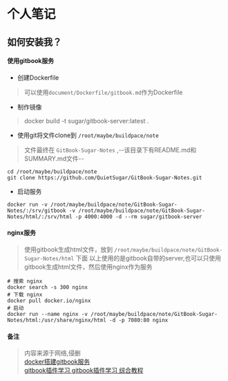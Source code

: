 # 个人笔记


## 如何安装我？

#### 使用gitbook服务
- 创建Dockerfile
> 可以使用`document/Dockerfile/gitbook.md`作为Dockerfile


- 制作镜像
> docker build -t sugar/gitbook-server:latest .

- 使用git将文件clone到 `/root/maybe/buildpace/note` 
> 文件最终在 `GitBook-Sugar-Notes` ,--该目录下有README.md和SUMMARY.md文件--
```
cd /root/maybe/buildpace/note
git clone https://github.com/QuietSugar/GitBook-Sugar-Notes.git
```

- 启动服务
```
docker run -v /root/maybe/buildpace/note/GitBook-Sugar-Notes/:/srv/gitbook -v /root/maybe/buildpace/note/GitBook-Sugar-Notes/html/:/srv/html -p 4000:4000 -d --rm sugar/gitbook-server
```



#### nginx服务
>  使用gitbook生成html文件，放到 `/root/maybe/buildpace/note/GitBook-Sugar-Notes/html` 下面
以上使用的是gitbook自带的server,也可以只使用gitbook生成html文件，然后使用nginx作为服务
```
# 搜索 nginx
docker search -s 300 nginx
# 下载 nginx
docker pull docker.io/nginx
# 启动
docker run --name nginx -v /root/maybe/buildpace/note/GitBook-Sugar-Notes/html:/usr/share/nginx/html -d -p 7080:80 nginx
```


#### 备注
>  内容来源于网络,侵删  
[docker搭建gitbook服务](https://www.cnblogs.com/xiaomingtx/p/5622514.html)  
[gitbook插件学习 ](https://cnodejs.org/topic/575229332420978970d4a5f0)
[gitbook插件学习 ](http://gitbook.zhangjikai.com/plugins.html)
[综合教程](http://gitbook.zhangjikai.com/)

